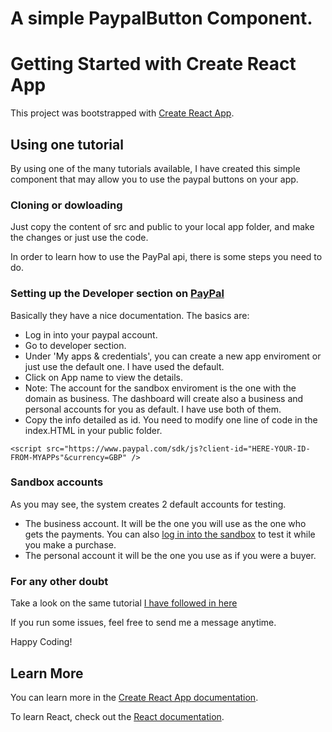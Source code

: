 # A simple PaypalButton Component.
# Getting Started with Create React App

This project was bootstrapped with [Create React App](https://github.com/facebook/create-react-app).

## Using one tutorial

By using one of the many tutorials available, I have created this simple component that may allow you to use the paypal buttons on your app.

### Cloning or dowloading

Just copy the content of src and public to your local app folder, and make the changes or just use the code.

In order to learn how to use the PayPal api, there is some steps you need to do.

### Setting up the Developer section on [PayPal](https://developer.paypal.com/home/)

Basically they have a nice documentation. The basics are:
- Log in into your paypal account.
- Go to developer section.
- Under 'My apps & credentials', you can create a new app enviroment or just use the default one. I have used the default.
- Click on App name to view the details.
- Note: The account for the sandbox enviroment is the one with the domain as business. The dashboard will create also a business and personal accounts for you as default. I have use both of them.
- Copy the info detailed as id. You need to modify one line of code in the index.HTML in your public folder.
<!-- paypal call -->
    <script src="https://www.paypal.com/sdk/js?client-id="HERE-YOUR-ID-FROM-MYAPPs"&currency=GBP" />
<!-- end paypal call -->

### Sandbox accounts

As you may see, the system creates 2 default accounts for testing.
- The business account. It will be the one you will use as the one who gets the payments. You can also [log in into the sandbox](https://www.sandbox.paypal.com) to test it while you make a purchase.
- The personal account it will be the one you use as if you were a buyer.

### For any other doubt

Take a look on the same tutorial [I have followed in here](https://medium.com/@bolajifemi28/how-to-add-paypal-checkout-to-your-react-app-37d44c58a896)

If you run some issues, feel free to send me a message anytime.

Happy Coding!


## Learn More

You can learn more in the [Create React App documentation](https://facebook.github.io/create-react-app/docs/getting-started).

To learn React, check out the [React documentation](https://reactjs.org/).

